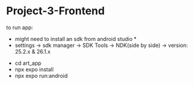 # Project-3-Frontend
to run app:
* might need to install an sdk from android studio *
* settings -> sdk manager -> SDK Tools -> NDK(side by side) -> version: 25.2.x & 26.1.x 
- cd art_app
- npx expo install
- npx expo run:android
